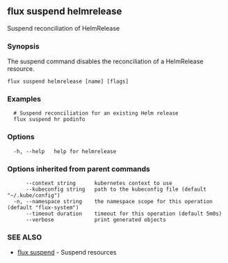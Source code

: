 ## flux suspend helmrelease

Suspend reconciliation of HelmRelease

### Synopsis

The suspend command disables the reconciliation of a HelmRelease resource.

```
flux suspend helmrelease [name] [flags]
```

### Examples

```
  # Suspend reconciliation for an existing Helm release
  flux suspend hr podinfo

```

### Options

```
  -h, --help   help for helmrelease
```

### Options inherited from parent commands

```
      --context string      kubernetes context to use
      --kubeconfig string   path to the kubeconfig file (default "~/.kube/config")
  -n, --namespace string    the namespace scope for this operation (default "flux-system")
      --timeout duration    timeout for this operation (default 5m0s)
      --verbose             print generated objects
```

### SEE ALSO

* [flux suspend](flux_suspend.md)	 - Suspend resources


